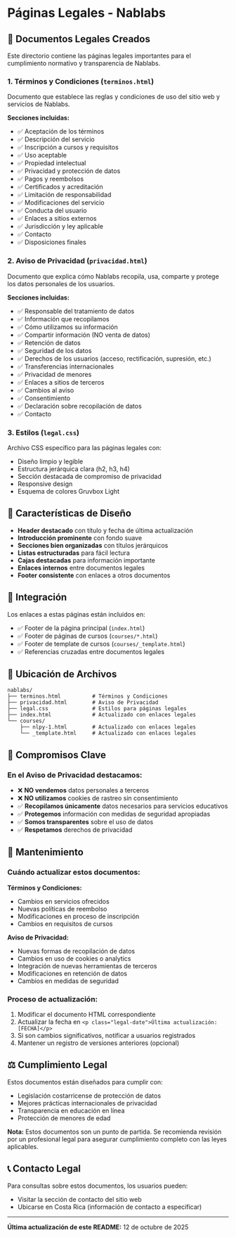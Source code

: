 # Páginas Legales - Nablabs

## 📄 Documentos Legales Creados

Este directorio contiene las páginas legales importantes para el cumplimiento normativo y transparencia de Nablabs.

### 1. Términos y Condiciones (`terminos.html`)

Documento que establece las reglas y condiciones de uso del sitio web y servicios de Nablabs.

**Secciones incluidas:**
- ✅ Aceptación de los términos
- ✅ Descripción del servicio
- ✅ Inscripción a cursos y requisitos
- ✅ Uso aceptable
- ✅ Propiedad intelectual
- ✅ Privacidad y protección de datos
- ✅ Pagos y reembolsos
- ✅ Certificados y acreditación
- ✅ Limitación de responsabilidad
- ✅ Modificaciones del servicio
- ✅ Conducta del usuario
- ✅ Enlaces a sitios externos
- ✅ Jurisdicción y ley aplicable
- ✅ Contacto
- ✅ Disposiciones finales

### 2. Aviso de Privacidad (`privacidad.html`)

Documento que explica cómo Nablabs recopila, usa, comparte y protege los datos personales de los usuarios.

**Secciones incluidas:**
- ✅ Responsable del tratamiento de datos
- ✅ Información que recopilamos
- ✅ Cómo utilizamos su información
- ✅ Compartir información (NO venta de datos)
- ✅ Retención de datos
- ✅ Seguridad de los datos
- ✅ Derechos de los usuarios (acceso, rectificación, supresión, etc.)
- ✅ Transferencias internacionales
- ✅ Privacidad de menores
- ✅ Enlaces a sitios de terceros
- ✅ Cambios al aviso
- ✅ Consentimiento
- ✅ Declaración sobre recopilación de datos
- ✅ Contacto

### 3. Estilos (`legal.css`)

Archivo CSS específico para las páginas legales con:
- Diseño limpio y legible
- Estructura jerárquica clara (h2, h3, h4)
- Sección destacada de compromiso de privacidad
- Responsive design
- Esquema de colores Gruvbox Light

## 🎨 Características de Diseño

- **Header destacado** con título y fecha de última actualización
- **Introducción prominente** con fondo suave
- **Secciones bien organizadas** con títulos jerárquicos
- **Listas estructuradas** para fácil lectura
- **Cajas destacadas** para información importante
- **Enlaces internos** entre documentos legales
- **Footer consistente** con enlaces a otros documentos

## 🔗 Integración

Los enlaces a estas páginas están incluidos en:
- ✅ Footer de la página principal (`index.html`)
- ✅ Footer de páginas de cursos (`courses/*.html`)
- ✅ Footer de template de cursos (`courses/_template.html`)
- ✅ Referencias cruzadas entre documentos legales

## 📍 Ubicación de Archivos

```
nablabs/
├── terminos.html          # Términos y Condiciones
├── privacidad.html        # Aviso de Privacidad
├── legal.css              # Estilos para páginas legales
├── index.html             # Actualizado con enlaces legales
└── courses/
    ├── nlpy-1.html        # Actualizado con enlaces legales
    └── _template.html     # Actualizado con enlaces legales
```

## 🔐 Compromisos Clave

### En el Aviso de Privacidad destacamos:
- ❌ **NO vendemos** datos personales a terceros
- ❌ **NO utilizamos** cookies de rastreo sin consentimiento
- ✅ **Recopilamos únicamente** datos necesarios para servicios educativos
- ✅ **Protegemos** información con medidas de seguridad apropiadas
- ✅ **Somos transparentes** sobre el uso de datos
- ✅ **Respetamos** derechos de privacidad

## 📝 Mantenimiento

### Cuándo actualizar estos documentos:

**Términos y Condiciones:**
- Cambios en servicios ofrecidos
- Nuevas políticas de reembolso
- Modificaciones en proceso de inscripción
- Cambios en requisitos de cursos

**Aviso de Privacidad:**
- Nuevas formas de recopilación de datos
- Cambios en uso de cookies o analytics
- Integración de nuevas herramientas de terceros
- Modificaciones en retención de datos
- Cambios en medidas de seguridad

### Proceso de actualización:
1. Modificar el documento HTML correspondiente
2. Actualizar la fecha en `<p class="legal-date">Última actualización: [FECHA]</p>`
3. Si son cambios significativos, notificar a usuarios registrados
4. Mantener un registro de versiones anteriores (opcional)

## ⚖️ Cumplimiento Legal

Estos documentos están diseñados para cumplir con:
- Legislación costarricense de protección de datos
- Mejores prácticas internacionales de privacidad
- Transparencia en educación en línea
- Protección de menores de edad

**Nota:** Estos documentos son un punto de partida. Se recomienda revisión por un profesional legal para asegurar cumplimiento completo con las leyes aplicables.

## 📞 Contacto Legal

Para consultas sobre estos documentos, los usuarios pueden:
- Visitar la sección de contacto del sitio web
- Ubicarse en Costa Rica (información de contacto a especificar)

---

**Última actualización de este README:** 12 de octubre de 2025
